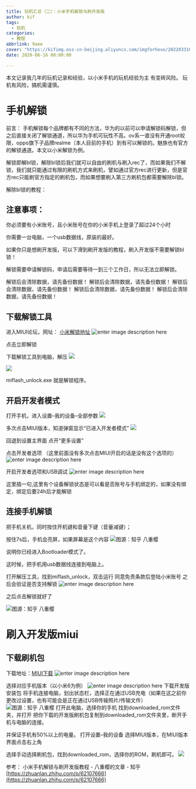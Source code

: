 ```yaml
---
title: 玩机汇总（二）：小米手机解锁与刷开发版
author: kif
tags:
  - 玩机
categories:
  - 教程
abbrlink: 9aee
cover: "https://kifimg.oss-cn-beijing.aliyuncs.com/imgforhexo/202203310005873.jpg"
date: 2020-06-16 00:00:00

---
```




本文记录我几年的玩机记录和经验，以小米手机的玩机经验为主
有变砖风险。
玩机有风险，搞机需谨慎。

<a id="more"></a>

# [](#手机解锁 "手机解锁")手机解锁

前言：
手机解锁每个品牌都有不同的方法，华为的以前可以申请解锁码解锁，但之后直接关闭了解锁通道，所以华为手机可玩性不高。ov系一直没有开通root权限，oppo旗下子品牌realme（本人目前的手机）到有可以解锁的。魅族也有官方的解锁通道。本文以小米解锁为例。

解锁即解bl锁，解除bl锁后我们就可以自由的刷机与刷入rec了，而如果我们不解锁，我们就只能通过有限的刷机方式来刷机，譬如通过官方rec进行更新，但是官方rec只能刷官方指定的刷机包，而如果想要刷入第三方刷机包都需要解除bl锁。

 解除bl锁的教程：

## [](#注意事项： "注意事项：")注意事项：

 你必须要有小米账号，且小米账号在你的小米手机上登录了超过24个小时

你需要一台电脑，一个usb数据线，原装的最好。

如果你只是想刷开发版，可以下滑到刷开发版的教程，刷入开发版不需要解锁bl锁！

解锁需要申请解锁码，申请后需要等待一到三个工作日，所以无法立即解锁。

解锁后会清除数据，请先备份数据！
解锁后会清除数据，请先备份数据！
解锁后会清除数据，请先备份数据！
解锁后会清除数据，请先备份数据！
解锁后会清除数据，请先备份数据！

## [](#下载解锁工具 "下载解锁工具")下载解锁工具

进入MIUI论坛，网址： [小米解锁地址](https://www.miui.com/unlock/index.html)
![enter image description here](https://s1.ax1x.com/2020/06/16/Niq5GT.png)

点击立即解锁

下载解锁工具到电脑，解压
![](https://s1.ax1x.com/2020/06/16/NiqLZR.png)

![](https://s1.ax1x.com/2020/06/16/NiqzRO.png)

miflash_unlock.exe 就是解锁程序。

## [](#开启开发者模式 "开启开发者模式")开启开发者模式

打开手机，进入设置–我的设备–全部参数
![](https://s1.ax1x.com/2020/06/16/NiLYWT.jpg)

多次点击MIUI版本，知道弹窗显示“已进入开发者模式”
![](https://s1.ax1x.com/2020/06/16/NiL6fK.jpg)

回退到设置主界面 点开“更多设置”

点击开发者选项
（这里前面没有多次点击MIUI开启的话是没有这个选项的）
![enter image description here](https://s1.ax1x.com/2020/06/16/NiLq1S.jpg)

开启开发者选项和USB调试
![enter image description here](https://s1.ax1x.com/2020/06/16/NiOJHA.jpg)

这里插一句,这里有个设备解锁状态是可以看是否账号与手机绑定的，如果没有绑定，绑定后要24h后才能解锁

## [](#连接手机解锁 "连接手机解锁")连接手机解锁

把手机关机，同时按住开机键和音量下键（音量减键）；

按住7s后，手机会亮屏，如果屏幕是这个内容
![图源：知乎 八重樱](https://pic2.zhimg.com/v2-1e8fa0413a87211434434f2b35b99709_r.jpg)

说明你已经进入Bootloader模式了。

这时候，把手机用usb数据线连接到电脑上。

打开解压工具，找到miflash_unlock，双击运行
 同意免责条款后登陆小米账号 之后会验证是否支持解锁
 ![enter image description here](https://s1.ax1x.com/2020/06/16/NiXCVA.png)

之后点击解锁就好了

![图源：知乎 八重樱](https://pic4.zhimg.com/v2-bb6e72f8f40d5b485658989af1f428e7_r.jpg)

# [](#刷入开发版miui "刷入开发版miui")刷入开发版miui

## [](#下载刷机包 "下载刷机包")下载刷机包

下载地址：[MIUI下载](http://www.miui.com/download.html)
![enter image description here](https://s1.ax1x.com/2020/06/16/Nijbp6.png)

选择对应手机版本（以小米6为例）
![enter image description here](https://s1.ax1x.com/2020/06/16/NFCj2R.png)
下载开发版安装包
将手机连接电脑，划出状态栏，选择正在通过USB充电（如果在这之前你更改过设置，也有可能会是正在通过USB传输照片/传输文件）
![图源：知乎 八重樱](https://pic1.zhimg.com/v2-0e0f8cd1604f7623245bed2053517978_r.jpg)
打开此电脑，选择你的手机 找到downloaded_rom文件夹，并打开
把你下载的开发版刷机包复制到downloaded_rom文件夹里，断开手机与电脑的连接。

并保证手机有50%以上的电量。
打开设置–我的设备  选择MIUI版本，在MIUI版本界面点击右上角

选择手动选择刷机包，找到downloaded_rom，选择你的ROM，刷机即可。
![](https://pic4.zhimg.com/v2-f0c65ebae6a2ae4adddabdc6cbf3637b_r.jpg)

参考：
小米手机解锁与刷开发版教程 - 八重樱的文章 - 知乎
[https://zhuanlan.zhihu.com/p/62107666](https://zhuanlan.zhihu.com/p/62107666)